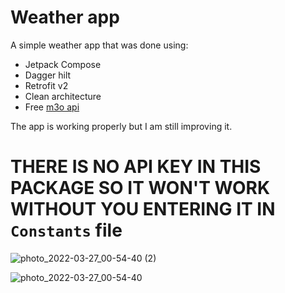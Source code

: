 # Weather app
A simple weather app that was done using:
 - Jetpack Compose
 - Dagger hilt
 - Retrofit v2
 - Clean architecture
 - Free [m3o api](https://m3o.com/)

The app is working properly but I am still improving it.

# THERE IS NO API KEY IN THIS PACKAGE SO IT WON'T WORK WITHOUT YOU ENTERING IT IN `Constants` file

![photo_2022-03-27_00-54-40 (2)](https://user-images.githubusercontent.com/91731881/160258305-3163fb16-c3e7-4bb3-8885-98fd243abd21.jpg)


![photo_2022-03-27_00-54-40](https://user-images.githubusercontent.com/91731881/160258306-ccd41ae1-84ba-4dd0-a42c-208c12dc7cc1.jpg)
